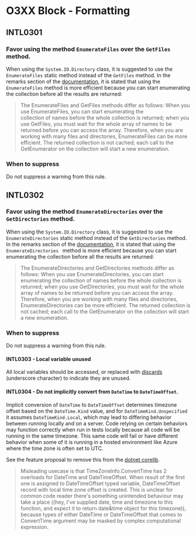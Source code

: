 # O3XX Block - Formatting

## INTL0301
### Favor using the method `EnumerateFiles` over the `GetFiles` method.

When using the `System.IO.Directory` class, it is suggested to use the `EnumerateFiles` static method
instead of the `GetFiles` method.  In the remarks section of the [documentation](https://docs.microsoft.com/en-us/dotnet/api/system.io.directory.enumeratefiles), it is stated that using the `EnumerateFiles` method is more efficient because you can start enumerating the collection before all the results are returned:

 > The EnumerateFiles and GetFiles methods differ as follows: When you use EnumerateFiles, you can start enumerating the       
 > collection of names before the whole collection is returned; when you use GetFiles, you must wait for the whole array of 
 > names to be returned before you can access the array. Therefore, when you are working with many files and directories, 
 > EnumerateFiles can be more efficient.
 > The returned collection is not cached; each call to the GetEnumerator on the collection will start a new enumeration.

### When to suppress

Do not suppress a warning from this rule.

## INTL0302
### Favor using the method `EnumerateDirectories` over the `GetDirectories` method.

When using the `System.IO.Directory` class, it is suggested to use the `EnumerateDirectories` static method
instead of the `GetDirectories` method.  In the remarks section of the [documentation](https://docs.microsoft.com/en-us/dotnet/api/system.io.directory.enumeratedirectories), it is stated that using the `EnumerateDirectories ` method is more efficient because you can start enumerating the collection before all the results are returned:

 > The EnumerateDirectories and GetDirectories methods differ as follows: When you use EnumerateDirectories, you can start 
 > enumerating the collection of names before the whole collection is returned; when you use GetDirectories, you must wait 
 > for the whole array of names to be returned before you can access the array. Therefore, when you are working with many 
 > files and directories, EnumerateDirectories can be more efficient.
 > The returned collection is not cached; each call to the GetEnumerator on the collection will start a new enumeration.

### When to suppress

Do not suppress a warning from this rule.

#### INTL0303 - Local variable unused

All local variables should be accessed, or replaced with [discards](https://docs.microsoft.com/dotnet/csharp/fundamentals/functional/discards) (underscore character) to indicate they are unused.

#### INTL0304 - Do not implicitly convert from `DateTime` to `DateTimeOffset`.

Implicit conversion of `DateTime` to `DateTimeOffset` determines timezone offset based on the `DateTime.Kind` value, and for 
`DateTimeKind.Unspecified` it assumes `DateTimeKind.Local`, which may lead to differing behavior between running locally 
and on a server. Code relying on certain behaviors may function correctly when run in tests locally because all code will 
be running in the same timezone. This same code will fail or have different behavior when some of it is running in a hosted 
environment like Azure where the time zone is often set to UTC.

See the feature proposal to remove this from the [dotnet corelib](https://github.com/dotnet/runtime/issues/32954).

> Misleading usecase is that TimeZoneInfo.ConvertTime has 2 overloads for DateTime and DateTimeOffset. When result of the 
> first one is assigned to DateTimeOffset typed variable, DateTimeOffset record with local time zone offset is created. 
> This is unclear for common code reader there's something unintended behaviour may take a place ((hey, I've supplied date, 
> time and timezone to this function, and expect it to return date&time object for this timezone)), because types of either 
> DateTime or DateTimeOffset that comes to ConvertTime argument may be masked by complex computational expression.
